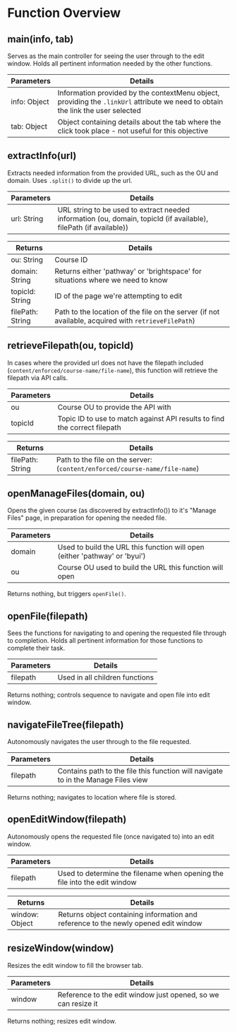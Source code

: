 # Function Overview

## main(info, tab)

Serves as the main controller for seeing the user through to the edit window. Holds all pertinent information needed by the other functions.

Parameters | Details 
--|---
info: Object | Information provided by the contextMenu object, providing the ```.linkUrl``` attribute we need to obtain the link the user selected
tab: Object | Object containing details about the tab where the click took place - not useful for this objective


## extractInfo(url)

Extracts needed information from the provided URL, such as the OU and domain. Uses `.split()` to divide up the url.

Parameters | Details 
--|---
url: String | URL string to be used to extract needed information (ou, domain, topicId (if available), filePath (if available))

Returns | Details
--|---
ou: String | Course ID
domain: String | Returns either 'pathway' or 'brightspace' for situations where we need to know
topicId: String | ID of the page we're attempting to edit
filePath: String | Path to the location of the file on the server (if not available, acquired with ```retrieveFilePath```)

## retrieveFilepath(ou, topicId)

In cases where the provided url does not have the filepath included (`content/enforced/course-name/file-name`), this function will retrieve the filepath via API calls.

Parameters | Details 
--|---
ou | Course OU to provide the API with
topicId | Topic ID to use to match against API results to find the correct filepath

Returns | Details
--|---
filePath: String | Path to the file on the server: (`content/enforced/course-name/file-name`)

## openManageFiles(domain, ou)

Opens the given course (as discovered by extractInfo()) to it's "Manage Files" page, in preparation for opening the needed file.

Parameters | Details 
--|---
domain | Used to build the URL this function will open (either 'pathway' or 'byui')
ou | Course OU used to build the URL this function will open

Returns nothing, but triggers `openFile()`.

## openFile(filepath)

Sees the functions for navigating to and opening the requested file through to completion. Holds all pertinent information for those functions to complete their task.

Parameters | Details 
--|---
filepath | Used in all children functions

Returns nothing; controls sequence to navigate and open file into edit window.

## navigateFileTree(filepath)

Autonomously navigates the user through to the file requested.

Parameters | Details 
--|---
filepath | Contains path to the file this function will navigate to in the Manage Files view

Returns nothing; navigates to location where file is stored.

## openEditWindow(filepath)

Autonomously opens the requested file (once navigated to) into an edit window.

Parameters | Details 
--|---
filepath | Used to determine the filename when opening the file into the edit window

Returns | Details
--|---
window: Object | Returns object containing information and reference to the newly opened edit window

## resizeWindow(window)

Resizes the edit window to fill the browser tab.

Parameters | Details 
--|---
window | Reference to the edit window just opened, so we can resize it

Returns nothing; resizes edit window.

